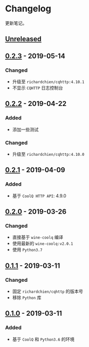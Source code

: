 # Changelog

更新笔记。

## [Unreleased]

## [0.2.3] - 2019-05-14

### Changed

- 升级至 `richardchien/cqhttp:4.10.1`
- 不显示 `CQHTTP` 日志控制台

## [0.2.2] - 2019-04-22

### Added

- 添加一些测试

### Changed

- 升级至 `richardchien/cqhttp:4.10.0`

## [0.2.1] - 2019-04-09

### Added

- 基于 `CoolQ HTTP API`: 4.9.0

## [0.2.0] - 2019-03-26

### Changed

- 直接基于 `wine-coolq` 编译
- 使用最新的 `wine-coolq:v2.0.1`
- 使用 `Python3.7`

## [0.1.1] - 2019-03-11

### Changed

- 固定 `richardchien/cqhttp` 的版本号
- 移除 `Python` 库

## [0.1.0] - 2019-03-11

### Added

- 基于 `CoolQ` 和 `Python3.6` 的环境

[Unreleased]: https://github.com/he0119/CoolQBot-env/compare/v0.2.3...HEAD
[0.2.3]: https://github.com/he0119/CoolQBot-env/compare/v0.2.2...v0.2.3
[0.2.2]: https://github.com/he0119/CoolQBot-env/compare/v0.2.1...v0.2.2
[0.2.1]: https://github.com/he0119/CoolQBot-env/compare/v0.2.0...v0.2.1
[0.2.0]: https://github.com/he0119/CoolQBot-env/compare/v0.1.1...v0.2.0
[0.1.1]: https://github.com/he0119/CoolQBot-env/compare/v0.1.0...v0.1.1
[0.1.0]: https://github.com/he0119/CoolQBot-env/releases/tag/v0.1.0

